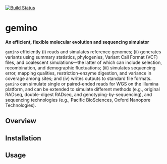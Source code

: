 
<!-- README.md is generated from README.Rmd. Please edit that file -->

[![Build
Status](https://travis-ci.org/lucasnell/gemino.svg?branch=master)](https://travis-ci.org/lucasnell/gemino)

# gemino

**An efficient, flexible molecular evolution and sequencing simulator**

`gemino` efficiently (i) reads and simulates reference genomes; (ii)
generates variants using summary statistics, phylogenies, Variant Call
Format (VCF) files, and coalescent simulations—the latter of which can
include selection, recombination, and demographic fluctuations; (iii)
simulates sequencing error, mapping qualities, restriction-enzyme
digestion, and variance in coverage among sites; and (iv) writes outputs
to standard file formats. `gemino` can simulate single or paired-ended
reads for WGS on the Illumina platform, and can be extended to simulate
different methods (e.g., original RADseq, double-digest RADseq, and
genotyping-by-sequencing), and sequencing technologies (e.g., Pacific
BioSciences, Oxford Nanopore Technologies).

## Overview

## Installation

## Usage
